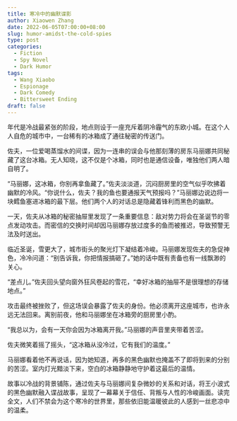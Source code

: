 ```yaml
---
title: 寒冷中的幽默谍影
author: Xiaowen Zhang
date: 2022-06-05T07:00:00+08:00
slug: humor-amidst-the-cold-spies
type: post
categories:
  - Fiction
  - Spy Novel
  - Dark Humor
tags:
  - Wang Xiaobo
  - Espionage
  - Dark Comedy
  - Bittersweet Ending
draft: false
---
```


年代是冷战最紧张的阶段，地点则设于一座充斥着阴冷霾气的东欧小城。在这个人人自危的城市中，一台稀有的冰箱成了通往秘密的传送门。

佐夫，一位爱喝蒸馏水的间谍，因为一连串的误会与他那刻薄的房东马丽娜共同秘藏了这台冰箱。无人知晓，这不仅是个冰箱，同时也是通信设备，唯独他们两人暗自明了。

“马丽娜，这冰箱，你别再拿鱼藏了。”佐夫淡淡道，沉闷厨房里的空气似乎吹拂着幽默的冷风。“你说什么，佐夫？我的鱼也要通报天气预报吗？”马丽娜边说边将一块鳕鱼塞进冰箱的最下层。他们两个人的对话总是隐藏着锋利而黑色的幽默。

一天，佐夫从冰箱的秘密抽屉里发现了一条重要信息：敌对势力将会在圣诞节的零点发动攻击。而密信的交换时间却因马丽娜存放过度多的鱼而被推迟，导致预警无法及时送出。

临近圣诞，雪更大了，城市街头的聚光灯下凝结着冷峻。马丽娜发现佐夫的急促神色，冷冷问道：“别告诉我，你把情报搞砸了。”她的话中既有责备也有一线飘渺的关心。

“差点儿。”佐夫回头望向窗外狂风卷起的雪花，“幸好冰箱的抽屉不是很理想的存储地点。”

攻击最终被挫败了，但这场误会暴露了佐夫的身份。他必须离开这座城市，也许永远无法回来。离别前夜，他和马丽娜坐在冰箱旁的厨房里小酌。

“我总以为，会有一天你会因为冰箱离开我。”马丽娜的声音里夹带着苦涩。

佐夫微笑着摇了摇头，“这冰箱从没冷过，它有我们的温度。”

马丽娜看着他不再说话，因为她知道，再多的黑色幽默也掩盖不了即将到来的分别的苦涩。室内灯光黯淡下来，空白的冰箱静静地守护着这最后的温情。

故事以冷战的背景铺陈，通过佐夫与马丽娜间复杂微妙的关系和对话，将王小波式的黑色幽默融入谍战故事，呈现了一幕幕关于信任、背叛与人性的冷峻画面。读完全文，人们不禁会为这个寒冷的世界里，那些依旧能温暖彼此的人感到一丝悲凉中的温柔。